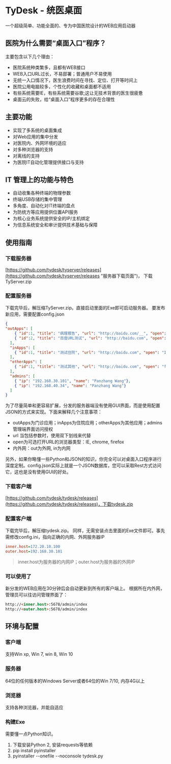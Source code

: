 # TyDesk - 统医桌面
一个超级简单、功能全面的、专为中国医院设计的WEB应用启动器

## 医院为什么需要“桌面入口”程序？
主要包含以下几个理由：

- 医院系统种类繁多，且都有WEB接口
- WEB入口URL过长，不易部署；普通用户不易使用
- 无统一入口情况下，医生浪费时间在寻找、定位、打开等时间上
- 医院公用电脑较多，个性化的收藏和桌面都不适用
- 有些系统需要IE，有些系统需要谷歌;这让无技术背景的医生很疲惫
- 桌面云的失败，给“桌面入口”程序更多的存在合理性

## 主要功能
- 实现了多系统的桌面集成
- 对Web应用的集中分发
- 对医院内、外网环境的适应
- 对多种浏览器的支持
- 对离线的支持
- 为医院IT自动化管理提供接口与支持

## IT 管理上的功能与特色
- 自动收集各种终端的物理参数
- 终端USB存储的集中管理
- 多角度、自动化对IT终端的盘点
- 为防统方等应用提供位置API服务
- 为核心业务系统提供安全的IP/主机绑定
- 为信息系统安全和审计提供技术基础与保障

## 使用指南

### 下载服务器
[https://github.com/tydesk/tyserver/releases](https://github.com/tydesk/tyserver/releases "服务器下载页面")， 下载TyServer.zip

### 配置服务器
下载完毕后，解压缩TyServer.zip。直接启动里面的Exe即可启动服务器。 要发布新应用，需要配置config.json


```json
{
"outApps": [
    { "id":1, "title": "病理报告", "url": "http://baidu.com/__", "open": "chrome", "net": "out"},
    { "id":2, "title": "百度URL测试", "url": "http://baidu.com", "open": "chrome", "net": "in"}
  ],
  "inApps": [
    { "id":1, "title": "测试住院", "url": "http://baidu.com", "open": "IE", "net": "in"}
  ],
  "otherApps": [
    { "id":1, "title": "测试其他", "url": "http://baidu.com", "open": "firefox", "net": "out"}
  ],
  "admins": [
    { "ip": "192.168.30.101", "name": "Panzhang Wang"},
    { "ip": "192.168.40.34", "name": "Panzhang Wang"}
  ]
}
```

为了尽量简单和更容易扩展，分发的服务器端没有使用GUI界面，而是使用配置JSON的方式来实现。下面来解释几个注意事项：
- outApps为门诊应用；inApps为住院应用；otherApps为其他应用；admins管理端界面访问授权
- url 当包括参数时，使用双下划线来代替
- open为可选打开URL的浏览器类型：IE, chrome, firefox
- 内外网：out为外网, in为内网

另外，如果你略懂一些Python和JSON的知识，你完全可以对桌面入口程序进行深度定制。config.json实际上就是一个JSON数据库，您可以采取Rest方式访问它，这也是没有使用GUI的好处。

### 下载客户端
[https://github.com/tydesk/tydesk/releases](https://github.com/tydesk/tydesk/releases)，下载tydesk.zip

### 配置客户端
下载完毕后，解压缩tydesk.zip。 同样，无需安装点击里面的Exe文件即可。事先需修改config.ini，指向正确的内网、外网服务器IP
```ini
inner.host=172.20.10.100
outer.host=192.168.30.101
```
> inner.host为服务器的内网IP；outer.host为服务器的外网IP

### 可以使用了
新分发的WEB应用在30分钟后会自动更新到所有的客户端上。 根据所在内外网，管理员可以往访问管理界面了：
```html
http://<inner.host>:5678/admin/index
http://<outer.host>:5678/admin/index
```

## 环境与配置

### 客户端
支持Win xp, Win 7, win 8, Win 10

### 服务器
64位的任何版本的Windows Server或者64位的Win 7/10, 内存4G以上

### 浏览器
支持各种浏览器，并能自适应

### 构建Exe
需要懂一点Python知识。

1. 下载安装Python 2, 安装requests等依赖
2. pip install pyinstaller
3. pyinstaller --onefile --noconsole tydesk.py




